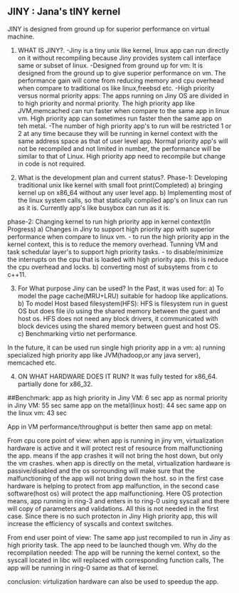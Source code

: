 ## JINY : Jana's tINY kernel
 JINY is designed from ground up for superior performance on virtual machine.

1. WHAT IS JINY?.
 -Jiny is a tiny unix like kernel, linux app can run directly on it without recompiling because Jiny provides system call interface same or subset of linux. 
 -Designed from ground up for vm: It is designed from the ground up to give superior performance on vm. The performance gain will come from reducing memory and cpu overhead when compare to traditional os like linux,freebsd etc.
 -High priority versus normal priority apps: The apps running on Jiny OS are divided in to high priority and normal priority. The high priority app like JVM,memcached can run faster when compare to the same app in linux vm. High priority app can sometimes run faster then the same app on teh metal.
 -The number of high priority app's to run will be restricted 1 or 2 at any time because they will be running in kernel context with the same address space as that of user level app. Normal priority app's  will not be recompiled and not limited in number, the performance will be similar to that of Linux. High priority app need to recompile but change in code is not required.

2. What is the development plan and current status?.
  Phase-1: Developing traditional unix like kernel with small foot print(Completed)
   a) bringing kernel up on x86_64 without any user level app.
   b) Implementing most of the linux system calls, so that statically compiled app's on linux can run as it is. Currently app's like busybox can run as it is.
    
  phase-2: Changing kernel to run high priority app in kernel context(In Progress)
   a) Changes in Jiny to support high priority app with superior performance when compare to linux vm.
      - to run the high priority app in the kernel context, this is to reduce the memory overhead. Tunning VM and task schedular layer's to support high priority tasks.
      - to disable/minimize the interrupts on the cpu that is loaded with high priority app. this is reduce the cpu overhead and locks.
   b) converting most of subsytems from c to c++11.
     
3. For What purpose Jiny can be used?
In the Past, it was used for:
	a) To model the page cache(MRU+LRU) suitable for hadoop like applications.
	b) To model Host based filesystem(HFS): HFS is filesystem run in guest OS but does file i/o using the shared memory between the guest and host os. HFS does not need any block drivers, it communicated with block devices using the shared memory between guest and host OS.  
	c) Benchmarking virtio net performance.
	
In the future, it can be used run single high priority app in a vm:
    a) running specialized high priority app like  JVM(hadoop,or any java server), memcached  etc. 

4. ON WHAT HARDWARE DOES IT RUN?
 It was fully tested for x86_64. partially done for x86_32.
 
##Benchmark:
app as high priority in Jiny VM:    6 sec
app as normal priority in Jiny VM: 55 sec
same app on the metal(linux host): 44 sec
same app on the linux vm:          43 sec

App in VM performance/throughput is better then same app on metal:

   From cpu core point of view: 
        when app is running in jiny vm, 
           virtualization hardware is active and it will protect rest of resource  from malfunctioning the app.
             means if the app crashes it will not bring the host down, but only the vm crashes.
        when app is directly on the metal, virtualization hardware is passive/disabled and the os sorrounding will make sure that the malfunctioning of the app will not bring down the host.
        so in the first case hardware is helping to protect from app malfunction, in the second case software(host os) will protect the app malfunctioning.
         Here OS protection means, app running in ring-3 and enters in to ring-0 using  syscall and there will copy of parameters and validations. All this is not needed in the first case. Since there is no such protecton in Jiny High priority app, this will increase the efficiency of syscalls and context switches.
        
  From end user point of view: The same app just recompiled to run in  Jiny as high priority task. The app need to be launched though vm.
  Why do the recompilation needed: The app will be running the kernel context, so the syscall located in libc will replaced with corresponding function calls, The app will be running in ring-0 same as that of kernel.

 conclusion: virtulization hardware can also be used to speedup the app.